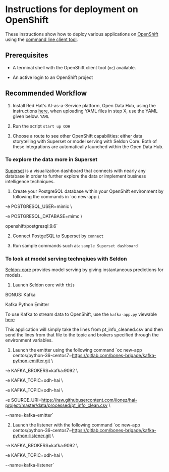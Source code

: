 # Instructions for deployment on OpenShift
These instructions show how to deploy various applications on [OpenShift](https://okd.io)
using the [command line client tool](https://docs.okd.io/latest/cli_reference/get_started_cli.html).

## Prerequisites

* A terminal shell with the OpenShift client tool (`oc`) available.

* An active login to an OpenShift project

## Recommended Workflow

1. Install Red Hat's AI-as-a-Service platform, Open Data Hub, using the instructions [here](https://opendatahub.io/docs/getting-started/quick-installation.html), when uploading YAML files in step X, use the YAML given below.
`YAML`

2. Run the script
`start up ODH`

3. Choose a route to see other OpenShift capabilities: either data storytelling with Superset or model serving with Seldon Core. Both of these integrations are automatically launched within the Open Data Hub. 

### To explore the data more in Superset

[Superset](apache-superset.io) is a visualization dashboard that connects with nearly any database in order to further explore the data or implement business intelligence techniques.

1. Create your PostgreSQL database within your OpenShift environment by following the commands in
`oc new-app \

-e POSTGRESQL_USER=mimic \ 

-e POSTGRESQL_DATABASE=mimc \ 

openshift/postgresql:9.6`

2. Connect PostgeSQL to Superset by
`connect`

3. Run sample commands such as:
`sample Superset dashboard`


### To look at model serving technqiues with Seldon

[Seldon-core](seldon.io) provides model serving by giving instantaneous predictions for models.
1. Launch Seldon core with `this`


BONUS: Kafka

Kafka Python Emitter

To use Kafka to stream data to OpenShift, use the `kafka-app.py` viewable [here]('./kafka/kafka-app.py')

This application will simply take the lines from pt_info_cleaned.csv and then send the lines from that file to the topic and brokers specified through the environment variables.

1. Launch the emitter using the following command
`oc new-app centos/python-36-centos7~https://gitlab.com/bones-brigade/kafka-python-emitter.git \

  -e KAFKA_BROKERS=kafka:9092 \
  
  -e KAFKA_TOPIC=odh-hai \
  
  -e KAFKA_TOPIC=odh-hai \
  
  -e SOURCE_URI=https://raw.githubusercontent.com/iionez/hai-project/master/data/processed/pt_info_clean.csv  \
  
  --name=kafka-emitter`
  
2. Launch the listener with the following command
`oc new-app centos/python-36-centos7~https://gitlab.com/bones-brigade/kafka-python-listener.git \

  -e KAFKA_BROKERS=kafka:9092 \
  
  -e KAFKA_TOPIC=odh-hai \
  
  --name=kafka-listener`
